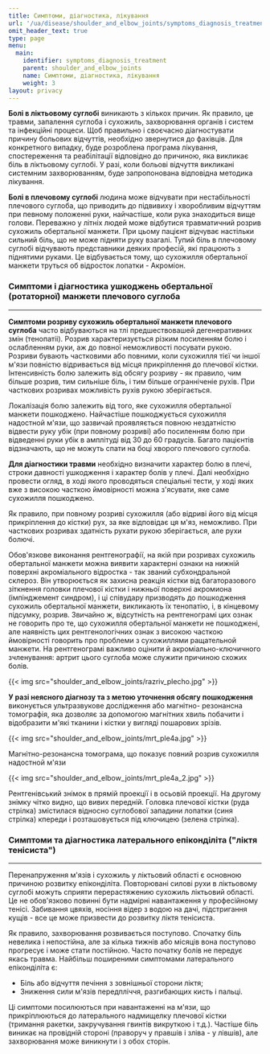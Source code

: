 ```yaml
---
title: Симптоми, діагностика, лікування
url: '/ua/disease/shoulder_and_elbow_joints/symptoms_diagnosis_treatment'
omit_header_text: true
type: page
menu:
  main:
    identifier: symptoms_diagnosis_treatment
    parent: shoulder_and_elbow_joints
    name: Симптоми, діагностика, лікування
    weight: 3
layout: privacy
---
```


**Болі в ліктьовому суглобі** виникають з кількох причин. Як правило, це травми, запалення суглоба і сухожиль,
захворювання органів і систем та інфекційні процеси. Щоб правильно і своєчасно діагностувати причину больових відчуттів,
необхідно звернутися до фахівців. Для конкретного випадку, буде розроблена програма лікування, спостереження та
реабілітації відповідно до причиною, яка викликає біль в ліктьовому суглобі. У разі, коли больові відчуття викликані
системним захворюванням, буде запропонована відповідна методика лікування.

**Болі в плечовому суглобі** людина може відчувати при нестабільності плечового суглоба, що приводить до підвивиху і
хворобливим відчуттям при певному положенні руки, найчастіше, коли рука знаходиться вище голови. Переважно у літніх
людей може відбутися травматичний розрив сухожиль обертальної манжети. При цьому пацієнт відчуває настільки сильний
біль, що не може підняти руку взагалі. Тупий біль в плечовому суглобі відчувають представники деяких професій, які
працюють з піднятими руками. Це відбувається тому, що сухожилля обертальної манжети труться об відросток лопатки -
Акроміон.

### Симптоми і діагностика ушкоджень обертальної (ротаторної) манжети плечового суглоба 
****

**Симптоми розриву сухожиль обертальної манжети плечового суглоба** часто відбуваються на тлі предшествовашей
дегенеративних змін (тенопатіі). Розрив характеризується різким посиленням болю і ослабленням руки, аж до повної
неможливості посувати рукою. Розриви бувають частковими або повними, коли сухожилля тієї чи іншої м'язи повністю
відривається від місця прикріплення до плечової кістки. Інтенсивність болю залежить від обсягу розриву - як правило, чим
більше розрив, тим сильніше біль, і тим більше огранніченіе рухів. При часткових розривах можливість рухів рукою
зберігається.

Локалізація болю залежить від того, яке сухожилля обертальної манжети пошкоджено. Найчастіше пошкоджується сухожилля
надостной м'язи, що зазвичай проявляється повною нездатністю відвести руку убік (при повному розриві) або посиленням
болю при відведенні руки убік в амплітуді від 30 до 60 градусів. Багато пацієнтів відзначають, що не можуть спати на
боці хворого плечового суглоба.

**Для діагностики травми** необхідно визначити характер болю в плечі, строки давності ушкодження і характер болів у
плечі. Далі необхідно провести огляд, в ході якого проводяться спеціальні тести, у ході яких вже з високою часткою
ймовірності можна з'ясувати, яке саме сухожилля пошкоджено.

Як правило, при повному розриві сухожилля (або відриві його від місця прикріплення до кістки) рух, за яке відповідає ця
м'яз, неможливо. При часткових розривах здатність рухати рукою зберігається, але рухи болючі.

Обов'язкове виконання рентгенографії, на якій при розривах сухожиль обертальної манжети можна виявити характерні ознаки
на нижній поверхні акроміального відростка - так званий субхондральной склероз. Він утворюється як захисна реакція
кістки від багаторазового зіткнення головки плечової кістки і нижньої поверхні акромиона (імпінджемент синдром), і ці
співудару призводять до пошкодження сухожиль обертальної манжети, викликають їх тенопатію, і, в кінцевому підсумку,
розрив. Звичайно ж, відсутність на рентгенограмі цих ознак не говорить про те, що сухожилля обертальної манжети не
пошкоджені, але наявність цих рентгенологічних ознак з високою часткою ймовірності говорить про проблеми з сухожиллями
ращательной манжети. На рентгенограмі важливо оцінити й акроміально-ключичного зчленування: артрит цього суглоба може
служити причиною схожих болів.

{{< img src="shoulder_and_elbow_joints/razriv_plecho.jpg" >}}

**У разі неясного діагнозу та з метою уточнення обсягу пошкодження** виконується ультразвукове дослідження або магнітно-
резонансна томографія, яка дозволяє за допомогою магнітних хвиль побачити і відобразити м'які тканини і кістки у вигляді
пошарових зрізів.

{{< img src="shoulder_and_elbow_joints/mrt_ple4a.jpg" >}}

Магнітно-резонансна томограма, що показує повний розрив сухожилля надостной м'язи

{{< img src="shoulder_and_elbow_joints/mrt_ple4a_2.jpg" >}}

Рентгенівський знімок в прямій проекції і в осьовій проекції. На другому знімку чітко видно, що вивих передній. Головка
плечової кістки (руда стрілка) змістилася відносно суглобової западини лопатки (синя стрілка) кпереди і розташовується
під ключицею (зелена стрілка).

### Симптоми та діагностика латерального епіконділіта ("ліктя тенісиста") 
****

Перенапруження м'язів і сухожиль у ліктьовий області є основною причиною розвитку епіконділіта. Повторювані силові рухи
в ліктьовому суглобі можуть сприяти перерастяжению сухожиль ліктьовий області. Це не обов'язково повинні бути надмірні
навантаження у професійному тенісі. Забивання цвяхів, носіння відер з водою на дачі, підстригання кущів - все це може
призвести до розвитку ліктя тенісиста.

Як правило, захворювання розвивається поступово. Спочатку біль невелика і непостійна, але за кілька тижнів або місяців
вона поступово прогресує і може стати постійною. Часто початку болів не передує якась травма. Найбільш поширеними
симптомами латерального епіконділіта є:

- Біль або відчуття печіння з зовнішньої сторони ліктя; 
- Зниження сили м'язів передпліччя, разгибающих кисть і пальці.

Ці симптоми посилюються при навантаженні на м'язи, що прикріплюються до латерального надмищелку плечової кістки
(тримання ракетки, закручування гвинтів викруткою і т.д.). Частіше біль виникає на провідній стороні (праворуч у правшів
і зліва - у лівшів), але захворювання може виникнути і з обох сторін.
